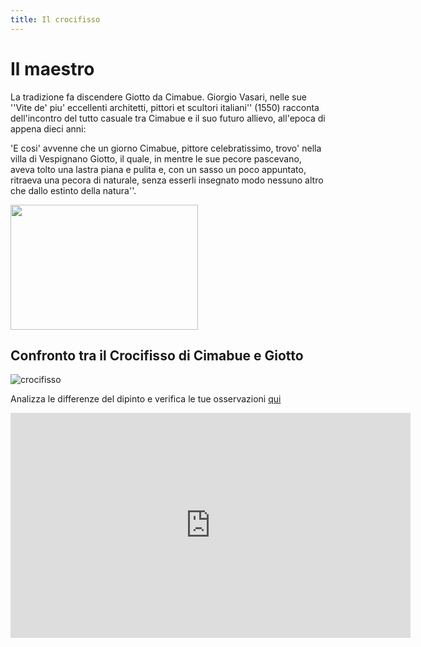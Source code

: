 ```yaml
---
title: Il crocifisso
---
```


# Il maestro
La tradizione fa discendere Giotto da Cimabue.
Giorgio Vasari, nelle sue ''Vite de' piu' eccellenti architetti, pittori et scultori italiani'' (1550) racconta dell'incontro del tutto casuale tra Cimabue e il suo futuro allievo, all'epoca di appena dieci anni:  

'E cosi' avvenne che un giorno Cimabue, pittore celebratissimo, trovo' nella villa di Vespignano Giotto, il quale, in mentre le sue pecore pascevano, aveva tolto una lastra piana e pulita e, con un sasso un poco appuntato, ritraeva una pecora di naturale, senza esserli insegnato modo nessuno altro che dallo estinto della natura''. 

<img src="http://canespastorales.it/wp-content/uploads/2018/11/giottopecore.jpg" 
width="300" height="200">

##  Confronto tra il Crocifisso di Cimabue e Giotto


![crocifisso]({{site.baseurl}}/img/giotto-cimabue.png)



Analizza le differenze del dipinto e verifica le tue osservazioni [qui](https://www.thinglink.com/scene/843514826633248768)

<iframe width="640" height="360" src="https://brapacc.github.io/sabato-italiano/modules/giotto/w3264_rappr_figura_3.pdf" frameborder="0" allowfullscreen></iframe>

